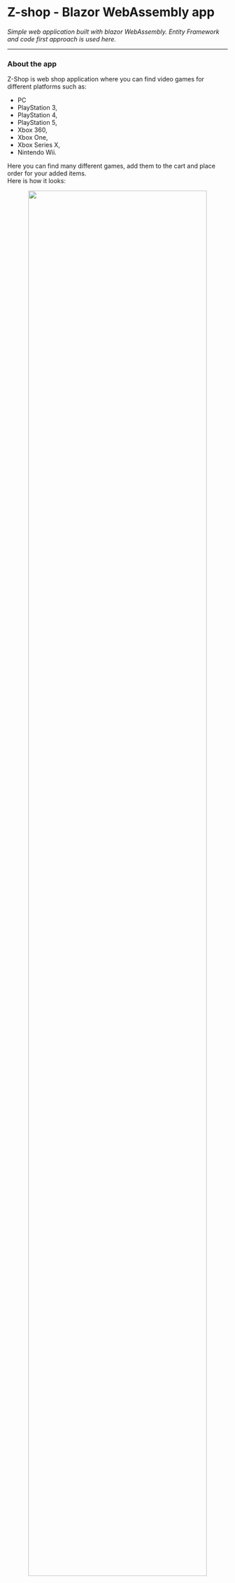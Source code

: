 # Z-shop  - Blazor WebAssembly app #

_Simple web application built with blazor WebAssembly. Entity Framework and code first approach is used here._
<br>
- - - -
### About the app ###
Z-Shop is web shop application where you can find video games for different platforms such as:
* PC
* PlayStation 3,
* PlayStation 4,
* PlayStation 5,
* Xbox 360,
* Xbox One,
* Xbox Series X,
* Nintendo Wii.
                                                          
Here you can find many different games, add them to the cart and place order for your added items. <br> 
Here is how it looks: <br>

<p align="center">
  <img src="https://user-images.githubusercontent.com/58775766/130674151-7dfb2ff1-e720-45e9-bcbe-3c9e42c4785f.png" width="90%" >
</p>

You can get a detailed preview for each product by clicking on it:
<p align="center">
  <img src="https://user-images.githubusercontent.com/58775766/130675629-ddd4f71d-22f6-4b15-8aec-e527c1736479.png" width="90%" >
</p>

So, there is implementation of different product variants on this page, which means that for each game there is different platforms available, and each game can have different prices for the selected platform. Platform can be selected from the dropdown:
<p align="center">
  <img src="https://user-images.githubusercontent.com/58775766/130677989-7f0c175a-0c17-4fa6-bd46-c5145598def5.png" width="80%" >
</p>

You can select quantity for each item by entering wanted number inside ***InputNumber*** field:
<p align="center">
  <img src="https://user-images.githubusercontent.com/58775766/130677221-b0ed6507-9fd9-403c-8100-c8e9ebdcc28d.png" width="60%" >
</p>

Also, there is view counter at the bottom right corner of the selected product:
<p align="center">
  <img src="https://user-images.githubusercontent.com/58775766/130677628-054f198c-ec45-4e93-b91c-b55f32c4d02b.png" width="60%" >
</p>

By clicking on ***"Add to cart"*** specified quantity of the selected item will be added to your cart. Also, popup message will be shown when item is added:
<p align="center">
  <img src="https://user-images.githubusercontent.com/58775766/130679171-b58a3a47-4441-4ee4-95d6-2211a09ccf1a.png" width="80%" >
</p>

This was done by using already implemented JavaScript free toast implementation for Blazor and Razor Components called ***Blazored Toast***.

More details about it can be found on the link: https://github.com/Blazored/Toast

- - - -
Okay, let's get into our ***Cart*** and see how it looks with some items in it. <br>

Here is the list of all added items. Take a look at the top right corner on the ***Cart*** button - There is a number (🟥) that is showing number of different product variants in our cart, which means that if we have added two same games, but for different platforms, there will be 2 items in your cart. Otherwise there will be only one.
<p align="center">
  <img src="https://user-images.githubusercontent.com/58775766/130681276-39c22cd0-3ec0-4424-ac12-bf3785f338f8.png" width="90%" >
</p>

Also, each item can be deleted from the cart (🟦) and product quantity can be changed while we are inside of our cart (🟩).<br>
At the bottom right of the page, there is total amount that we need to pay.

By clicking ***"Place Order"*** we'll be redirected to the new page, where all of our items will be shown in the table:
<p align="center">
  <img src="https://user-images.githubusercontent.com/58775766/130683895-468de262-9973-4228-a3a3-3a205dd1dcb3.png" width="60%" >
</p>

- - - -

Now, let's get into ***Login*** and ***Register*** forms. <br>
We can get to our login page by clicking ***"Login"*** button at the top right corner of the page:
<p align="center">
  <img src="https://user-images.githubusercontent.com/58775766/130684783-085e779e-2e5b-46ea-9c7f-c44ee5f8534d.png" width="80%" >
</p>

If we haven't registered yet, there is a link to the registration page:
<p align="center">
  <img src="https://user-images.githubusercontent.com/58775766/130685790-f4069366-1a6f-4c38-ad78-586af078b165.png" width="60%" >
</p>

Registration form:
<p align="center">
  <img src="https://user-images.githubusercontent.com/58775766/130686001-dd03c2ba-145b-44c5-b332-fc50dd181c70.png" width="60%" >
</p>

Here we are registering our new user.<br>
In order to get Admin role, real administrator of the page needs to manually insert Admin role to your account in the database. This approach can be avoided by adding ***SuperAdmin*** role, which will also be manually added to the database, but later we will be able to give ***Administrator roles*** to newly registered users without entering it manually into the database.

By logging in as an Admin, we will get access to ***Create***, ***Update*** and ***Delete*** products on the page.

After logging in, we can see that there is a few changes on the site:
<p align="center">
  <img src="https://user-images.githubusercontent.com/58775766/130687406-9affa621-6b0d-4875-9bf4-036d25e3b36d.png" width="90%" >
</p>

***Create*** button appeared, and ***Login*** button has changed to ***Logout*** button.<br>
If real administrator of the page doesn't gave to us Admin role, and we click on ***Create*** button, there will be ***"Not authorized"*** message and we won't be able to create any new product. The same works on for ***Updating*** and ***Deleting*** products on the page.
